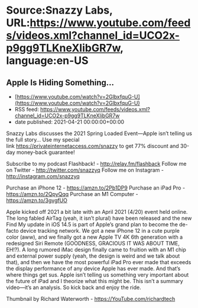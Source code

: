# Source:Snazzy Labs, URL:https://www.youtube.com/feeds/videos.xml?channel_id=UCO2x-p9gg9TLKneXlibGR7w, language:en-US

## Apple Is Hiding Something…
 - [https://www.youtube.com/watch?v=2GlbxfquG-U](https://www.youtube.com/watch?v=2GlbxfquG-U)
 - RSS feed: https://www.youtube.com/feeds/videos.xml?channel_id=UCO2x-p9gg9TLKneXlibGR7w
 - date published: 2021-04-21 00:00:00+00:00

Snazzy Labs discusses the 2021 Spring Loaded Event—Apple isn’t telling us the full story…
Use my special link https://privateinternetaccess.com/snazzy to get 77% discount and 30-day money-back guarantee!

Subscribe to my podcast Flashback! - http://relay.fm/flashback
Follow me on Twitter - http://twitter.com/snazzyq
Follow me on Instagram - http://instagram.com/snazzyq

Purchase an iPhone 12 - https://amzn.to/2Pb1DP9
Purchase an iPad Pro - https://amzn.to/2QpyQqq
Purchase an M1 Computer - https://amzn.to/3gvgfUO

Apple kicked off 2021 a bit late with an April 2021 (4/20) event held online. The long fabled AirTag (yeah, it isn’t plural) have been released and the new Find My update in iOS 14.5 is part of Apple’s grand plan to become the de-facto device tracking network. We got a new iPhone 12 in a cute purple color (aww), and we finally got a new Apple TV 4K 6th generation with a redesigned Siri Remote (GOODNESS, GRACIOUS IT WAS ABOUT TIME, EH!?). A long rumored iMac design finally came to fruition with an M1 chip and external power supply (yeah, the design is weird and we talk about that), and then we have the most powerful iPad Pro ever made that exceeds the display performance of any device Apple has ever made. And that’s where things get sus. Apple isn’t telling us something very important about the future of iPad and I theorize what this might be. This isn’t a summary video—it’s an analysis. So kick back and enjoy the ride.

Thumbnail by Richard Waterworth - https://YouTube.com/richardtech

